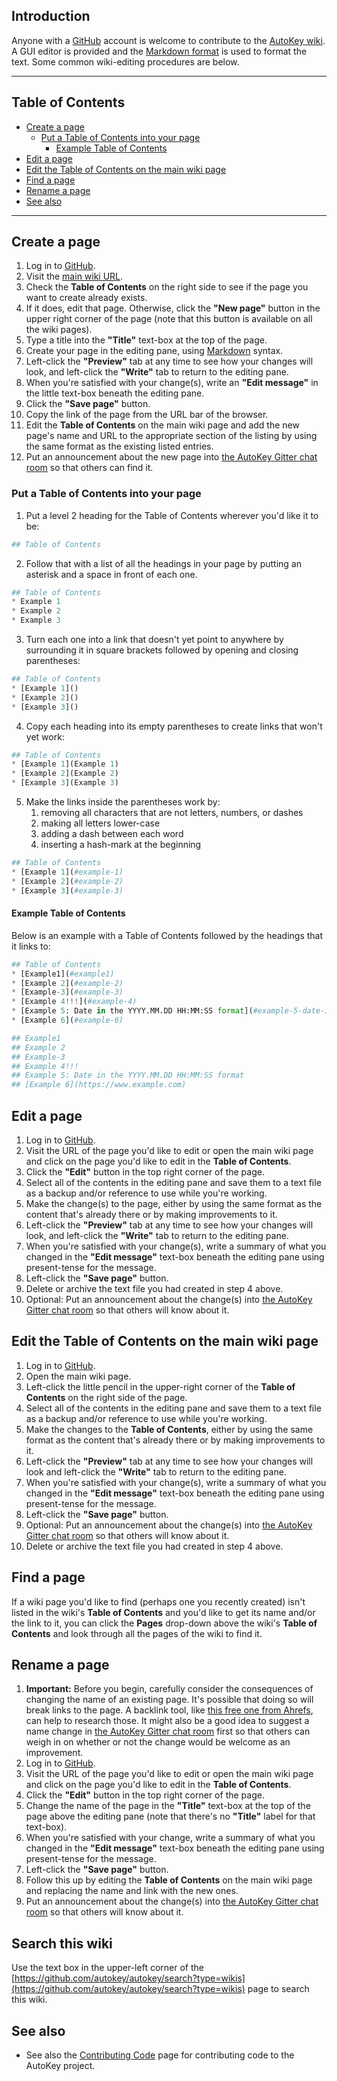 ## Introduction
Anyone with a [GitHub](https://github.com/) account is welcome to contribute to the [AutoKey wiki](https://github.com/autokey/autokey/wiki). A GUI editor is provided and the [Markdown format](https://docs.github.com/en/get-started/writing-on-github/getting-started-with-writing-and-formatting-on-github/basic-writing-and-formatting-syntax) is used to format the text. Some common wiki-editing procedures are below.

***

## Table of Contents
* [Create a page](#create-a-page)
  * [Put a Table of Contents into your page](#put-a-table-of-contents-into-your-page)
    * [Example Table of Contents](#example-table-of-contents)
* [Edit a page](#edit-a-page)
* [Edit the Table of Contents on the main wiki page](#edit-the-table-of-contents-on-the-main-wiki-page)
* [Find a page](#find-a-page)
* [Rename a page](#rename-a-page)
* [See also](#see-also)

***

## Create a page
1. Log in to [GitHub](https://github.com/).
2. Visit the [main wiki URL](https://github.com/autokey/autokey/wiki).
3. Check the **Table of Contents** on the right side to see if the page you want to create already exists.
4. If it does, edit that page. Otherwise, click the **"New page"** button in the upper right corner of the page (note that this button is available on all the wiki pages).
5. Type a title into the **"Title"** text-box at the top of the page.
6. Create your page in the editing pane, using [Markdown](https://docs.github.com/en/get-started/writing-on-github/getting-started-with-writing-and-formatting-on-github/basic-writing-and-formatting-syntax) syntax.
7. Left-click the **"Preview"** tab at any time to see how your changes will look, and left-click the **"Write"** tab to return to the editing pane.
8. When you're satisfied with your change(s), write an **"Edit message"** in the little text-box beneath the editing pane.
9. Click the **"Save page"** button.
10. Copy the link of the page from the URL bar of the browser.
11. Edit the **Table of Contents** on the main wiki page and add the new page's name and URL to the appropriate section of the listing by using the same format as the existing listed	entries.
12. Put an announcement about the new page into [the AutoKey Gitter chat room](https://gitter.im/autokey/autokey) so that others can find it.

### Put a Table of Contents into your page
1. Put a level 2 heading for the Table of Contents wherever you'd like it to be:
```python
## Table of Contents
```
2. Follow that with a list of all the headings in your page by putting an asterisk and a space in front of each one.
```python
## Table of Contents
* Example 1
* Example 2
* Example 3
```
3. Turn each one into a link that doesn't yet point to anywhere by surrounding it in square brackets followed by opening and closing parentheses:
```python
## Table of Contents
* [Example 1]()
* [Example 2]()
* [Example 3]()
```
4. Copy each heading into its empty parentheses to create links that won't yet work:
```python
## Table of Contents
* [Example 1](Example 1)
* [Example 2](Example 2)
* [Example 3](Example 3)
```
5. Make the links inside the parentheses work by:
    1. removing all characters that are not letters, numbers, or dashes
    2. making all letters lower-case
    3. adding a dash between each word
    4. inserting a hash-mark at the beginning
```python
## Table of Contents
* [Example 1](#example-1)
* [Example 2](#example-2)
* [Example 3](#example-3)
```
#### Example Table of Contents
Below is an example with a Table of Contents followed by the headings that it links to:
```python
## Table of Contents
* [Example1](#example1)
* [Example 2](#example-2)
* [Example-3](#example-3)
* [Example 4!!!](#example-4)
* [Example 5: Date in the YYYY.MM.DD HH:MM:SS format](#example-5-date-in-the-yyyymmdd-hhmmss-format)
* [Example 6](#example-6)

## Example1
## Example 2
## Example-3
## Example 4!!!
## Example 5: Date in the YYYY.MM.DD HH:MM:SS format
## [Example 6](https://www.example.com)
```

## Edit a page
1. Log in to [GitHub](https://github.com/).
2. Visit the URL of the page you'd like to edit or open the main wiki page and click on the page you'd like to edit in the **Table of Contents**.
3. Click the **"Edit"** button in the top right corner of the page.
4. Select all of the contents in the editing pane and save them to a text file as a backup and/or reference to use while you're working.
5. Make the change(s) to the page, either by using the same format as the content that's already there or by making improvements to it.
6. Left-click the **"Preview"** tab at any time to see how your changes will look, and left-click the **"Write"** tab to return to the editing pane.
7. When you're satisfied with your change(s), write a summary of what you changed in the **"Edit message"** text-box beneath the editing pane using present-tense for the message.
8. Left-click the **"Save page"** button.
9. Delete or archive the text file you had created in step 4 above.
10. Optional: Put an announcement about the change(s) into [the AutoKey Gitter chat room](https://gitter.im/autokey/autokey) so that others will know about it.

## Edit the Table of Contents on the main wiki page
1. Log in to [GitHub](https://github.com/).
2. Open the main wiki page.
3. Left-click the little pencil in the upper-right corner of the **Table of Contents** on the right side of the page.
4. Select all of the contents in the editing pane and save them to a text file as a backup and/or reference to use while you're working.
5. Make the changes to the **Table of Contents**, either by using the same format as the content that's already there or by making improvements to it.
6. Left-click the **"Preview"** tab at any time to see how your changes will look and left-click the **"Write"** tab to return to the editing pane.
7. When you're satisfied with your change(s), write a summary of what you changed in the **"Edit message"** text-box beneath the editing pane using present-tense for the message.
8. Left-click the **"Save page"** button.
9. Optional: Put an announcement about the change(s) into [the AutoKey Gitter chat room](https://gitter.im/autokey/autokey) so that others will know about it.
10. Delete or archive the text file you had created in step 4 above.

## Find a page
If a wiki page you'd like to find (perhaps one you recently created) isn't listed in the wiki's **Table of Contents** and you'd like to get its name and/or the link to it, you can click the **Pages** drop-down above the wiki's **Table of Contents** and look through all the pages of the wiki to find it.

## Rename a page
1. **Important:** Before you begin, carefully consider the consequences of changing the name of an existing page. It's possible that doing so will break links to the page. A backlink tool, like [this free one from Ahrefs](https://ahrefs.com/backlink-checker), can help to research those. It might also be a good idea to suggest a name change in [the AutoKey Gitter chat room](https://gitter.im/autokey/autokey) first so that others can weigh in on whether or not the change would be welcome as an improvement. 
2. Log in to [GitHub](https://github.com/).
3. Visit the URL of the page you'd like to edit or open the main wiki page and click on the page you'd like to edit in the **Table of Contents**.
4. Click the **"Edit"** button in the top right corner of the page.
5. Change the name of the page in the **"Title"** text-box at the top of the page above the editing pane (note that there's no **"Title"** label for that text-box).
6. When you're satisfied with your change, write a summary of what you changed in the **"Edit message"** text-box beneath the editing pane using present-tense for the message.
7. Left-click the **"Save page"** button.
8. Follow this up by editing the **Table of Contents** on the main wiki page and replacing the name and link with the new ones.
9. Put an announcement about the change(s) into [the AutoKey Gitter chat room](https://gitter.im/autokey/autokey) so that others will know about it.

## Search this wiki
Use the text box in the upper-left corner of the [https://github.com/autokey/autokey/search?type=wikis](https://github.com/autokey/autokey/search?type=wikis) page to search this wiki.

## See also
* See also the [Contributing Code](https://github.com/autokey/autokey/wiki/Contributing-code) page for contributing code to the AutoKey project.
